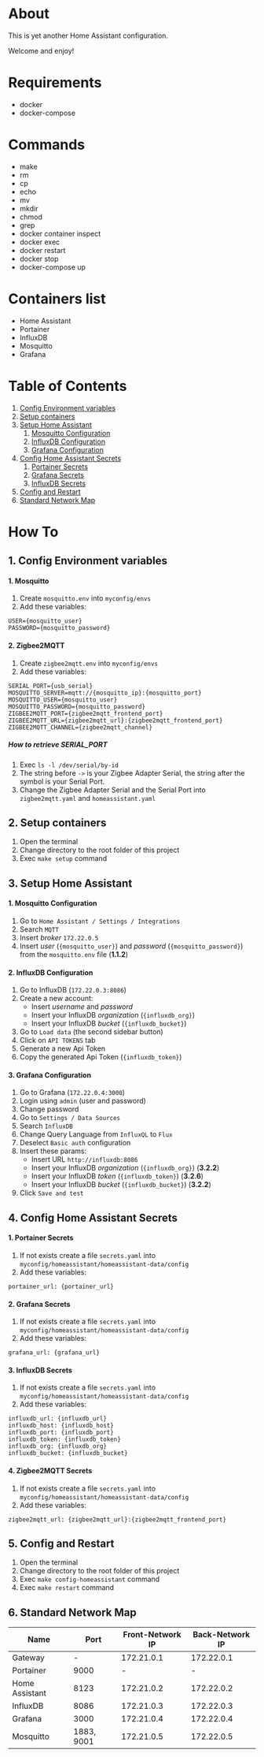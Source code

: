 # About

This is yet another Home Assistant configuration.

Welcome and enjoy!


# Requirements

- docker
- docker-compose


# Commands

- make
- rm
- cp
- echo
- mv
- mkdir
- chmod
- grep
- docker container inspect
- docker exec
- docker restart
- docker stop
- docker-compose up


# Containers list

- Home Assistant
- Portainer
- InfluxDB
- Mosquitto
- Grafana


# Table of Contents

1. [Config Environment variables](#1-config-environment-variables)
2. [Setup containers](#2-setup-containers)
3. [Setup Home Assistant](#3-setup-home-assistant)
    1. [Mosquitto Configuration](#1-mosquitto-configuration)
    2. [InfluxDB Configuration](#2-influxdb-configuration)
    3. [Grafana Configuration](#3-grafana-configuration)
4. [Config Home Assistant Secrets](#4-config-home-assistant-secrets)
    1. [Portainer Secrets](#1-portainer-secrets)
    2. [Grafana Secrets](#2-grafana-secrets)
    3. [InfluxDB Secrets](#3-influxdb-secrets)
5. [Config and Restart](#5-config-and-restart)
6. [Standard Network Map](#6-standard-network-map)


# How To

## 1. Config Environment variables

#### 1. Mosquitto

1. Create `mosquitto.env` into `myconfig/envs`
2. Add these variables:
```
USER={mosquitto_user}
PASSWORD={mosquitto_password}
```

#### 2. Zigbee2MQTT

1. Create `zigbee2mqtt.env` into `myconfig/envs`
2. Add these variables:
```
SERIAL_PORT={usb_serial}
MOSQUITTO_SERVER=mqtt://{mosquitto_ip}:{mosquitto_port}
MOSQUITTO_USER={mosquitto_user}
MOSQUITTO_PASSWORD={mosquitto_password}
ZIGBEE2MQTT_PORT={zigbee2mqtt_frontend_port}
ZIGBEE2MQTT_URL={zigbee2mqtt_url}:{zigbee2mqtt_frontend_port}
ZIGBEE2MQTT_CHANNEL={zigbee2mqtt_channel}
```

##### How to retrieve SERIAL_PORT

1. Exec `ls -l /dev/serial/by-id`
2. The string before `->` is your Zigbee Adapter Serial, the string after the symbol is your Serial Port.
3. Change the Zigbee Adapter Serial and the Serial Port into `zigbee2mqtt.yaml` and `homeassistant.yaml`


## 2. Setup containers

1. Open the terminal
2. Change directory to the root folder of this project
3. Exec `make setup` command


## 3. Setup Home Assistant

#### 1. Mosquitto Configuration

1) Go to `Home Assistant / Settings / Integrations`
2) Search `MQTT`
3) Insert *broker* `172.22.0.5`
4) Insert *user* (`{mosquitto_user}`) and *password* (`{mosquitto_password}`) from the `mosquitto.env` file (**1.1.2**)


#### 2. InfluxDB Configuration

1. Go to InfluxDB (`172.22.0.3:8086`)
2. Create a new account:
    - Insert *username* and *password*
    - Insert your InfluxDB *organization* (`{influxdb_org}`)
    - Insert your InfluxDB *bucket* (`{influxdb_bucket}`)
3. Go to `Load data` (the second sidebar button)
4. Click on `API TOKENS` tab
5. Generate a new Api Token
6. Copy the generated Api Token (`{influxdb_token}`)


#### 3. Grafana Configuration

1. Go to Grafana (`172.22.0.4:3000`)
2. Login using `admin` (user and password)
3. Change password
4. Go to `Settings / Data Sources`
5. Search `InfluxDB`
6. Change Query Language from `InfluxQL` to `Flux`
7. Deselect `Basic auth` configuration
8. Insert these params:
    - Insert URL `http://influxdb:8086`
    - Insert your InfluxDB *organization* (`{influxdb_org}`) (**3.2.2**)
    - Insert your InfluxDB *token* (`{influxdb_token}`) (**3.2.6**)
    - Insert your InfluxDB *bucket* (`{influxdb_bucket}`) (**3.2.2**)
9. Click `Save and test`


## 4. Config Home Assistant Secrets

#### 1. Portainer Secrets

1) If not exists create a file `secrets.yaml` into `myconfig/homeassistant/homeassistant-data/config`
2) Add these variables:
```
portainer_url: {portainer_url}
```

#### 2. Grafana Secrets

1) If not exists create a file `secrets.yaml` into `myconfig/homeassistant/homeassistant-data/config`
2) Add these variables:
```
grafana_url: {grafana_url}
```

#### 3. InfluxDB Secrets

1) If not exists create a file `secrets.yaml` into `myconfig/homeassistant/homeassistant-data/config`
2) Add these variables:
```
influxdb_url: {influxdb_url}
influxdb_host: {influxdb_host}
influxdb_port: {influxdb_port}
influxdb_token: {influxdb_token}
influxdb_org: {influxdb_org}
influxdb_bucket: {influxdb_bucket}
```

#### 4. Zigbee2MQTT Secrets

1) If not exists create a file `secrets.yaml` into `myconfig/homeassistant/homeassistant-data/config`
2) Add these variables:
```
zigbee2mqtt_url: {zigbee2mqtt_url}:{zigbee2mqtt_frontend_port}
```


## 5. Config and Restart

1) Open the terminal
2) Change directory to the root folder of this project
3) Exec `make config-homeassistant` command
4) Exec `make restart` command


## 6. Standard Network Map

| Name | Port | Front-Network IP | Back-Network IP |
| - | - | - | - |
| Gateway | - | 172.21.0.1 | 172.22.0.1 |
| Portainer | 9000 | - | - |
| Home Assistant | 8123 | 172.21.0.2 | 172.22.0.2 | 
| InfluxDB | 8086 | 172.21.0.3 | 172.22.0.3 |
| Grafana | 3000 | 172.21.0.4 | 172.22.0.4 |
| Mosquitto | 1883, 9001 | 172.21.0.5 | 172.22.0.5 |